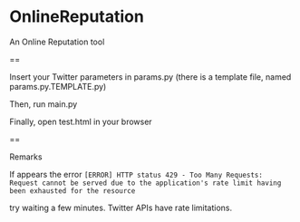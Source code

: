 OnlineReputation
================

An Online Reputation tool


==

Insert your Twitter parameters in params.py (there is a template file, named params.py.TEMPLATE.py)


Then, run main.py

Finally, open test.html in your browser

==

Remarks

If appears the error
`[ERROR] HTTP status 429 - Too Many Requests: Request cannot be served due to the application's rate limit having been exhausted for the resource`

try waiting a few minutes. Twitter APIs have rate limitations.